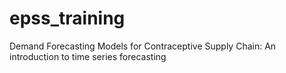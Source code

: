 # epss_training
Demand Forecasting Models for Contraceptive Supply Chain: An introduction to time series forecasting
